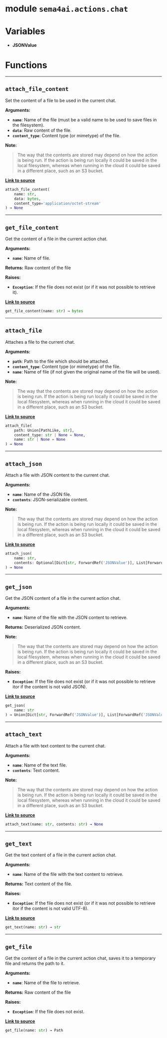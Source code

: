 <!-- markdownlint-disable -->

# module `sema4ai.actions.chat`

# Variables

- **JSONValue**

# Functions

______________________________________________________________________

## `attach_file_content`

Set the content of a file to be used in the current chat.

**Arguments:**

- <b>`name`</b>: Name of the file (must be a valid name to be used to save files in the filesystem).
- <b>`data`</b>: Raw content of the file.
- <b>`content_type`</b>: Content type (or mimetype) of the file.

**Note:**

> The way that the contents are stored may depend on how the action is being run. If the action is being run locally it could be saved in the local filesystem, whereas when running in the cloud it could be saved in a different place, such as an S3 bucket.

[**Link to source**](https://github.com/sema4ai/actions/tree/master/actions/src/sema4ai/actions/chat/__init__.py#L172)

```python
attach_file_content(
    name: str,
    data: bytes,
    content_type='application/octet-stream'
) → None
```

______________________________________________________________________

## `get_file_content`

Get the content of a file in the current action chat.

**Arguments:**

- <b>`name`</b>: Name of file.

**Returns:**
Raw content of the file

**Raises:**

- <b>`Exception`</b>: If the file does not exist (or if it was not possible to retrieve it).

[**Link to source**](https://github.com/sema4ai/actions/tree/master/actions/src/sema4ai/actions/chat/__init__.py#L202)

```python
get_file_content(name: str) → bytes
```

______________________________________________________________________

## `attach_file`

Attaches a file to the current chat.

**Arguments:**

- <b>`path`</b>: Path to the file which should be attached.
- <b>`content_type`</b>: Content type (or mimetype) of the file.
- <b>`name`</b>: Name of file (if not given the original name of the file will be used).

**Note:**

> The way that the contents are stored may depend on how the action is being run. If the action is being run locally it could be saved in the local filesystem, whereas when running in the cloud it could be saved in a different place, such as an S3 bucket.

[**Link to source**](https://github.com/sema4ai/actions/tree/master/actions/src/sema4ai/actions/chat/__init__.py#L218)

```python
attach_file(
    path: Union[PathLike, str],
    content_type: str | None = None,
    name: str | None = None
) → None
```

______________________________________________________________________

## `attach_json`

Attach a file with JSON content to the current chat.

**Arguments:**

- <b>`name`</b>: Name of the JSON file.
- <b>`contents`</b>: JSON-serializable content.

**Note:**

> The way that the contents are stored may depend on how the action is being run. If the action is being run locally it could be saved in the local filesystem, whereas when running in the cloud it could be saved in a different place, such as an S3 bucket.

[**Link to source**](https://github.com/sema4ai/actions/tree/master/actions/src/sema4ai/actions/chat/__init__.py#L281)

```python
attach_json(
    name: str,
    contents: Optional[Dict[str, ForwardRef('JSONValue')], List[ForwardRef('JSONValue')], str, int, float, bool]
) → None
```

______________________________________________________________________

## `get_json`

Get the JSON content of a file in the current action chat.

**Arguments:**

- <b>`name`</b>: Name of the file with the JSON content to retrieve.

**Returns:**
Deserialized JSON content.

**Note:**

> The way that the contents are stored may depend on how the action is being run. If the action is being run locally it could be saved in the local filesystem, whereas when running in the cloud it could be saved in a different place, such as an S3 bucket.

**Raises:**

- <b>`Exception`</b>: If the file does not exist (or if it was not possible to retrieve itor if the content is not valid JSON).

[**Link to source**](https://github.com/sema4ai/actions/tree/master/actions/src/sema4ai/actions/chat/__init__.py#L301)

```python
get_json(
    name: str
) → Union[Dict[str, ForwardRef('JSONValue')], List[ForwardRef('JSONValue')], str, int, float, bool, NoneType]
```

______________________________________________________________________

## `attach_text`

Attach a file with text content to the current chat.

**Arguments:**

- <b>`name`</b>: Name of the text file.
- <b>`contents`</b>: Text content.

**Note:**

> The way that the contents are stored may depend on how the action is being run. If the action is being run locally it could be saved in the local filesystem, whereas when running in the cloud it could be saved in a different place, such as an S3 bucket.

[**Link to source**](https://github.com/sema4ai/actions/tree/master/actions/src/sema4ai/actions/chat/__init__.py#L327)

```python
attach_text(name: str, contents: str) → None
```

______________________________________________________________________

## `get_text`

Get the text content of a file in the current action chat.

**Arguments:**

- <b>`name`</b>: Name of the file with the text content to retrieve.

**Returns:**
Text content of the file.

**Raises:**

- <b>`Exception`</b>: If the file does not exist (or if it was not possible to retrieve itor if the content is not valid UTF-8).

[**Link to source**](https://github.com/sema4ai/actions/tree/master/actions/src/sema4ai/actions/chat/__init__.py#L344)

```python
get_text(name: str) → str
```

______________________________________________________________________

## `get_file`

Get the content of a file in the current action chat, saves it to a temporary file and returns the path to it.

**Arguments:**

- <b>`name`</b>: Name of the file to retrieve.

**Returns:**
Raw content of the file

**Raises:**

- <b>`Exception`</b>: If the file does not exist.

[**Link to source**](https://github.com/sema4ai/actions/tree/master/actions/src/sema4ai/actions/chat/__init__.py#L258)

```python
get_file(name: str) → Path
```
